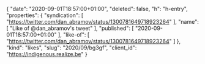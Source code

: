 {
  "date": "2020-09-01T18:57:00+01:00",
  "deleted": false,
  "h": "h-entry",
  "properties": {
    "syndication": [
      "https://twitter.com/dan_abramov/status/1300781649718923264"
    ],
    "name": [
      "Like of @dan_abramov's tweet"
    ],
    "published": [
      "2020-09-01T18:57:00+01:00"
    ],
    "like-of": [
      "https://twitter.com/dan_abramov/status/1300781649718923264"
    ]
  },
  "kind": "likes",
  "slug": "2020/09/bg3gf",
  "client_id": "https://indigenous.realize.be"
}

